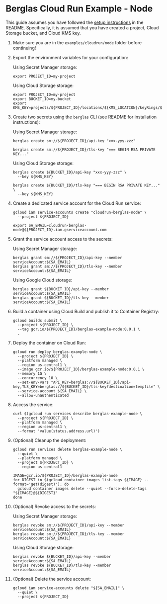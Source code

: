 # Berglas Cloud Run Example - Node

This guide assumes you have followed the [setup instructions][setup] in the
README. Specifically, it is assumed that you have created a project, Cloud
Storage bucket, and Cloud KMS key.

[setup]: https://github.com/GoogleCloudPlatform/berglas#setup

1. Make sure you are in the `examples/cloudrun/node` folder before continuing!

1. Export the environment variables for your configuration:

    Using Secret Manager storage:

    ```text
    export PROJECT_ID=my-project
    ```

    Using Cloud Storage storage:

    ```text
    export PROJECT_ID=my-project
    export BUCKET_ID=my-bucket
    export KMS_KEY=projects/${PROJECT_ID}/locations/${KMS_LOCATION}/keyRings/${KMS_KEYRING}/cryptoKeys/${KMS_CRYPTO_KEY}
    ```

1. Create two secrets using the `berglas` CLI (see README for installation
instructions):

    Using Secret Manager storage:

    ```text
    berglas create sm://${PROJECT_ID}/api-key "xxx-yyy-zzz"
    ```

    ```text
    berglas create sm://${PROJECT_ID}/tls-key "=== BEGIN RSA PRIVATE KEY..."
    ```

    Using Cloud Storage storage:

    ```text
    berglas create ${BUCKET_ID}/api-key "xxx-yyy-zzz" \
      --key ${KMS_KEY}
    ```

    ```text
    berglas create ${BUCKET_ID}/tls-key "=== BEGIN RSA PRIVATE KEY..." \
      --key ${KMS_KEY}
    ```

1. Create a dedicated service account for the Cloud Run service:

    ```text
    gcloud iam service-accounts create "cloudrun-berglas-node" \
      --project ${PROJECT_ID}
    ```

    ```text
    export SA_EMAIL=cloudrun-berglas-node@${PROJECT_ID}.iam.gserviceaccount.com
    ```

1. Grant the service account access to the secrets:

    Using Secret Manager storage:

    ```text
    berglas grant sm://${PROJECT_ID}/api-key --member serviceAccount:${SA_EMAIL}
    berglas grant sm://${PROJECT_ID}/tls-key --member serviceAccount:${SA_EMAIL}
    ```

    Using Google Cloud storage:

    ```text
    berglas grant ${BUCKET_ID}/api-key --member serviceAccount:${SA_EMAIL}
    berglas grant ${BUCKET_ID}/tls-key --member serviceAccount:${SA_EMAIL}
    ```

1. Build a container using Cloud Build and publish it to Container Registry:

    ```text
    gcloud builds submit \
      --project ${PROJECT_ID} \
      --tag gcr.io/${PROJECT_ID}/berglas-example-node:0.0.1 \
      .
    ```

1. Deploy the container on Cloud Run:

    ```text
    gcloud run deploy berglas-example-node \
      --project ${PROJECT_ID} \
      --platform managed \
      --region us-central1 \
      --image gcr.io/${PROJECT_ID}/berglas-example-node:0.0.1 \
      --memory 1G \
      --concurrency 10 \
      --set-env-vars "API_KEY=berglas://${BUCKET_ID}/api-key,TLS_KEY=berglas://${BUCKET_ID}/tls-key?destination=tempfile" \
      --service-account ${SA_EMAIL} \
      --allow-unauthenticated
    ```

1. Access the service:

    ```text
    curl $(gcloud run services describe berglas-example-node \
      --project ${PROJECT_ID} \
      --platform managed \
      --region us-central1 \
      --format 'value(status.address.url)')
    ```

1. (Optional) Cleanup the deployment:

    ```text
    gcloud run services delete berglas-example-node \
      --quiet \
      --platform managed \
      --project ${PROJECT_ID} \
      --region us-central1
    ```

    ```text
    IMAGE=gcr.io/${PROJECT_ID}/berglas-example-node
    for DIGEST in $(gcloud container images list-tags ${IMAGE} --format='get(digest)'); do
      gcloud container images delete --quiet --force-delete-tags "${IMAGE}@${DIGEST}"
    done
    ```

1. (Optional) Revoke access to the secrets:

    Using Secret Manager storage:

    ```text
    berglas revoke sm://${PROJECT_ID}/api-key --member serviceAccount:${SA_EMAIL}
    berglas revoke sm://${PROJECT_ID}/tls-key --member serviceAccount:${SA_EMAIL}
    ```

    Using Cloud Storage storage:

    ```text
    berglas revoke ${BUCKET_ID}/api-key --member serviceAccount:${SA_EMAIL}
    berglas revoke ${BUCKET_ID}/tls-key --member serviceAccount:${SA_EMAIL}
    ```


1. (Optional) Delete the service account:

    ```text
    gcloud iam service-accounts delete "${SA_EMAIL}" \
      --quiet \
      --project ${PROJECT_ID}
    ```
